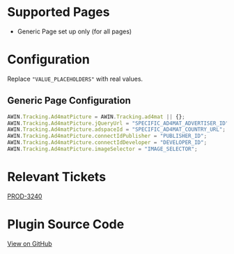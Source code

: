 
# Supported Pages

- Generic Page set up only (for all pages)

# Configuration

Replace `"VALUE_PLACEHOLDERS"` with real values.

## Generic Page Configuration

``` javascript
AWIN.Tracking.Ad4matPicture = AWIN.Tracking.ad4mat || {};
AWIN.Tracking.Ad4matPicture.jQueryUrl = "SPECIFIC_AD4MAT_ADVERTISER_ID";
AWIN.Tracking.Ad4matPicture.adspaceId = "SPECIFIC_AD4MAT_COUNTRY_URL"; //Required
AWIN.Tracking.Ad4matPicture.connectIdPublisher = "PUBLISHER_ID";
AWIN.Tracking.Ad4matPicture.connectIdDeveloper = "DEVELOPER_ID";
AWIN.Tracking.Ad4matPicture.imageSelector = "IMAGE_SELECTOR";
```



# Relevant Tickets

[PROD-3240](https://jira.awin.com/browse/PROD-3240)

# Plugin Source Code

[View on
GitHub](https://github.com/awin/awin-tracking/blob/master/web/thirdparty/ad4matPicture.js)